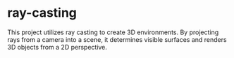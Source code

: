 # ray-casting
This project utilizes ray casting to create 3D environments. By projecting rays from a camera into a scene, it determines visible surfaces and renders 3D objects from a 2D perspective.
